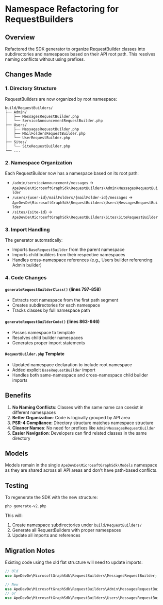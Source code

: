 # Namespace Refactoring for RequestBuilders

## Overview
Refactored the SDK generator to organize RequestBuilder classes into subdirectories and namespaces based on their API root path. This resolves naming conflicts without using prefixes.

## Changes Made

### 1. Directory Structure
RequestBuilders are now organized by root namespace:
```
build/RequestBuilders/
├── Admin/
│   ├── MessagesRequestBuilder.php
│   └── ServiceAnnouncementRequestBuilder.php
├── Users/
│   ├── MessagesRequestBuilder.php
│   ├── MailFoldersRequestBuilder.php
│   └── UserRequestBuilder.php
├── Sites/
│   └── SiteRequestBuilder.php
└── ...
```

### 2. Namespace Organization
Each RequestBuilder now has a namespace based on its root path:
- `/admin/serviceAnnouncement/messages` → `ApeDevDe\MicrosoftGraphSdk\RequestBuilders\Admin\MessagesRequestBuilder`
- `/users/{user-id}/mailFolders/{mailFolder-id}/messages` → `ApeDevDe\MicrosoftGraphSdk\RequestBuilders\Users\MessagesRequestBuilder`
- `/sites/{site-id}` → `ApeDevDe\MicrosoftGraphSdk\RequestBuilders\Sites\SiteRequestBuilder`

### 3. Import Handling
The generator automatically:
- Imports `BaseRequestBuilder` from the parent namespace
- Imports child builders from their respective namespaces
- Handles cross-namespace references (e.g., Users builder referencing Admin builder)

### 4. Code Changes

#### `generateRequestBuilderClass()` (lines 797-858)
- Extracts root namespace from the first path segment
- Creates subdirectories for each namespace
- Tracks classes by full namespace path

#### `generateRequestBuilderCode()` (lines 863-946)
- Passes namespace to template
- Resolves child builder namespaces
- Generates proper import statements

#### `RequestBuilder.php` Template
- Updated namespace declaration to include root namespace
- Added explicit `BaseRequestBuilder` import
- Handles both same-namespace and cross-namespace child builder imports

## Benefits

1. **No Naming Conflicts**: Classes with the same name can coexist in different namespaces
2. **Better Organization**: Code is logically grouped by API area
3. **PSR-4 Compliance**: Directory structure matches namespace structure
4. **Cleaner Names**: No need for prefixes like `AdminMessagesRequestBuilder`
5. **Easier Navigation**: Developers can find related classes in the same directory

## Models
Models remain in the single `ApeDevDe\MicrosoftGraphSdk\Models` namespace as they are shared across all API areas and don't have path-based conflicts.

## Testing
To regenerate the SDK with the new structure:
```bash
php generate-v2.php
```

This will:
1. Create namespace subdirectories under `build/RequestBuilders/`
2. Generate all RequestBuilders with proper namespaces
3. Update all imports and references

## Migration Notes
Existing code using the old flat structure will need to update imports:
```php
// Old
use ApeDevDe\MicrosoftGraphSdk\RequestBuilders\MessagesRequestBuilder;

// New
use ApeDevDe\MicrosoftGraphSdk\RequestBuilders\Admin\MessagesRequestBuilder;
// or
use ApeDevDe\MicrosoftGraphSdk\RequestBuilders\Users\MessagesRequestBuilder;
```
